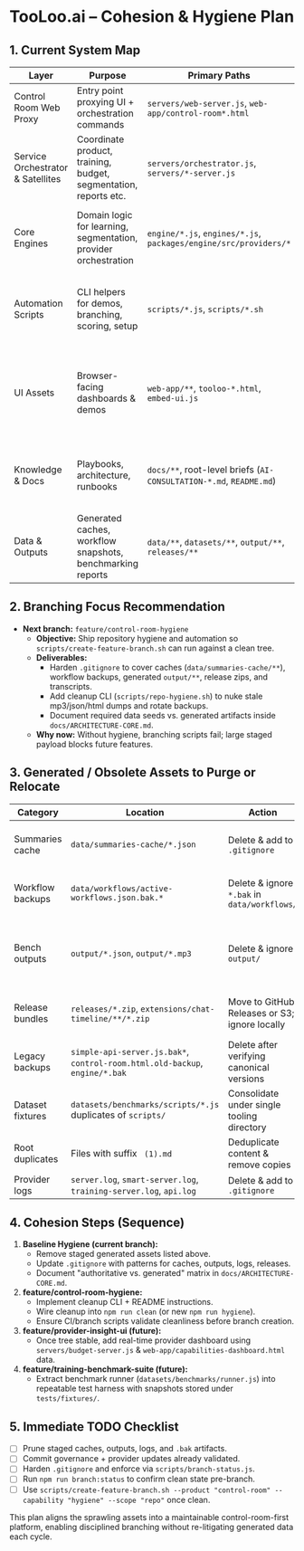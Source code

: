 # TooLoo.ai – Cohesion & Hygiene Plan

## 1. Current System Map
| Layer | Purpose | Primary Paths | Notes |
| --- | --- | --- | --- |
| Control Room Web Proxy | Entry point proxying UI + orchestration commands | `servers/web-server.js`, `web-app/control-room*.html` | Launches other services via `/system/start`.
| Service Orchestrator & Satellites | Coordinate product, training, budget, segmentation, reports etc. | `servers/orchestrator.js`, `servers/*-server.js` | Each server listens on fixed port 3000–3009 per Copilot brief.
| Core Engines | Domain logic for learning, segmentation, provider orchestration | `engine/*.js`, `engines/*.js`, `packages/engine/src/providers/*` | New defaults in `engine/llm-provider.js` and Claude provider align to Haiku 4.5 preview.
| Automation Scripts | CLI helpers for demos, branching, scoring, setup | `scripts/*.js`, `scripts/*.sh` | `scripts/branch-status.js` and `scripts/create-feature-branch.sh` enforce governance.
| UI Assets | Browser-facing dashboards & demos | `web-app/**`, `tooloo-*.html`, `embed-ui.js` | Multiple variants (`control-room-*.html`, AI analysis dashboards) share static assets.
| Knowledge & Docs | Playbooks, architecture, runbooks | `docs/**`, root-level briefs (`AI-CONSULTATION-*.md`, `README.md`) | Need consolidation; several duplicates with numbered suffixes.
| Data & Outputs | Generated caches, workflow snapshots, benchmarking reports | `data/**`, `datasets/**`, `output/**`, `releases/**` | Contains >1k cache files plus mp3/pdf/html artifacts currently staged.

## 2. Branching Focus Recommendation
- **Next branch:** `feature/control-room-hygiene`
  - **Objective:** Ship repository hygiene and automation so `scripts/create-feature-branch.sh` can run against a clean tree.
  - **Deliverables:**
    - Harden `.gitignore` to cover caches (`data/summaries-cache/**`), workflow backups, generated `output/**`, release zips, and transcripts.
    - Add cleanup CLI (`scripts/repo-hygiene.sh`) to nuke stale mp3/json/html dumps and rotate backups.
    - Document required data seeds vs. generated artifacts inside `docs/ARCHITECTURE-CORE.md`.
  - **Why now:** Without hygiene, branching scripts fail; large staged payload blocks future features.

## 3. Generated / Obsolete Assets to Purge or Relocate
| Category | Location | Action | Rationale |
| --- | --- | --- | --- |
| Summaries cache | `data/summaries-cache/*.json` | Delete & add to `.gitignore` | >1k transient files; rebuilt by summarizer.
| Workflow backups | `data/workflows/active-workflows.json.bak.*` | Delete & ignore `*.bak` in `data/workflows/` | Timestamped copies; cluttering history.
| Bench outputs | `output/*.json`, `output/*.mp3` | Delete & ignore `output/` | Export artifacts; keep only aggregate stats elsewhere.
| Release bundles | `releases/*.zip`, `extensions/chat-timeline/**/*.zip` | Move to GitHub Releases or S3; ignore locally | Binaries explode repo size; rebuildable.
| Legacy backups | `simple-api-server.js.bak*`, `control-room.html.old-backup`, `engine/*.bak` | Delete after verifying canonical versions | Redundant copies risk divergence.
| Dataset fixtures | `datasets/benchmarks/scripts/*.js` duplicates of `scripts/` | Consolidate under single tooling directory | Prevent drift between mirrored helpers.
| Root duplicates | Files with suffix ` (1).md` | Deduplicate content & remove copies | Likely manual backups.
| Provider logs | `server.log`, `smart-server.log`, `training-server.log`, `api.log` | Delete & add to `.gitignore` | Runtime logs, not source.

## 4. Cohesion Steps (Sequence)
1. **Baseline Hygiene (current branch):**
   - Remove staged generated assets listed above.
   - Update `.gitignore` with patterns for caches, outputs, logs, releases.
   - Document "authoritative vs. generated" matrix in `docs/ARCHITECTURE-CORE.md`.
2. **feature/control-room-hygiene:**
   - Implement cleanup CLI + README instructions.
   - Wire cleanup into `npm run clean` (or new `npm run hygiene`).
   - Ensure CI/branch scripts validate cleanliness before branch creation.
3. **feature/provider-insight-ui (future):**
   - Once tree stable, add real-time provider dashboard using `servers/budget-server.js` & `web-app/capabilities-dashboard.html` data.
4. **feature/training-benchmark-suite (future):**
   - Extract benchmark runner (`datasets/benchmarks/runner.js`) into repeatable test harness with snapshots stored under `tests/fixtures/`.

## 5. Immediate TODO Checklist
- [ ] Prune staged caches, outputs, logs, and `.bak` artifacts.
- [ ] Commit governance + provider updates already validated.
- [ ] Harden `.gitignore` and enforce via `scripts/branch-status.js`.
- [ ] Run `npm run branch:status` to confirm clean state pre-branch.
- [ ] Use `scripts/create-feature-branch.sh --product "control-room" --capability "hygiene" --scope "repo"` once clean.

This plan aligns the sprawling assets into a maintainable control-room-first platform, enabling disciplined branching without re-litigating generated data each cycle.

